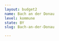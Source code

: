 ```yaml
---
layout: budget2
name: Bach an der Donau
level: kommune
state: BY
slug: Bach-an-der-Donau

---
```



